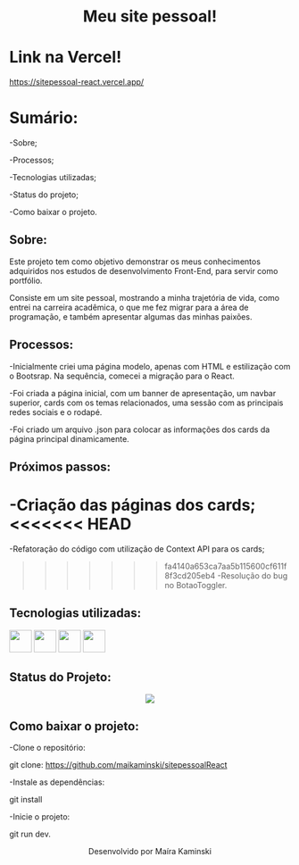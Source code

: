 <h1 align="center"> Meu site pessoal! </h1>

# Link na Vercel!

https://sitepessoal-react.vercel.app/

# Sumário:

-Sobre;

-Processos;

-Tecnologias utilizadas;

-Status do projeto;

-Como baixar o projeto.

## Sobre:

Este projeto tem como objetivo demonstrar os meus conhecimentos adquiridos nos estudos de desenvolvimento Front-End, para servir como portfólio. 

Consiste em um site pessoal, mostrando a minha trajetória de vida, como entrei na carreira acadêmica, o que me fez migrar para a área de programação, e também apresentar algumas das minhas paixões. 


## Processos:

-Inicialmente criei uma página modelo, apenas com HTML e estilização com o Bootsrap. Na sequência, comecei a migração para o React.

-Foi criada a página inicial, com um banner de apresentação, um navbar superior, cards com os temas relacionados, uma sessão com as principais redes sociais e o rodapé.

-Foi criado um arquivo .json para colocar as informações dos cards da página principal dinamicamente.


## Próximos passos:

-Criação das páginas dos cards;
<<<<<<< HEAD
=======

-Refatoração do código com utilização de Context API para os cards;

>>>>>>> fa4140a653ca7aa5b115600cf611f8f3cd205eb4
-Resolução do bug no BotaoToggler.

## Tecnologias utilizadas:

<img src="https://cdn.jsdelivr.net/gh/devicons/devicon@latest/icons/react/react-original-wordmark.svg" width="40" height="40" /> <img src="https://cdn.jsdelivr.net/gh/devicons/devicon@latest/icons/vitejs/vitejs-original.svg" width="40" height="40"/> <img src="https://cdn.jsdelivr.net/gh/devicons/devicon@latest/icons/bootstrap/bootstrap-original.svg" width="40" height="40"> <img src="https://cdn.jsdelivr.net/gh/devicons/devicon@latest/icons/css3/css3-original.svg" width="40" height="40"/>


## Status do Projeto:

<p align="center">
<img loading="lazy" src="http://img.shields.io/static/v1?label=STATUS&message=EM%20DESENVOLVIMENTO&color=GREEN&style=for-the-badge"/>
</p>

## Como baixar o projeto:

-Clone o repositório:

git clone: https://github.com/maikaminski/sitepessoalReact

-Instale as dependências:

git install

-Inicie o projeto:

git run dev.


<p align="center">Desenvolvido por Maíra Kaminski</p>
